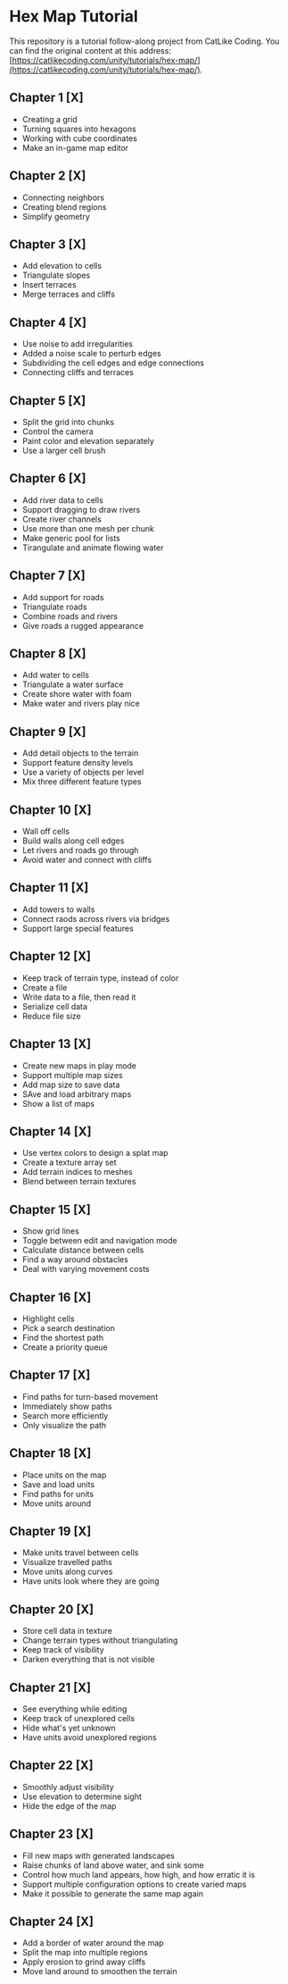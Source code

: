 # Hex Map Tutorial 
This repository is a tutorial follow-along project from CatLike Coding. You can find the original content at this address: [https://catlikecoding.com/unity/tutorials/hex-map/](https://catlikecoding.com/unity/tutorials/hex-map/).

## Chapter 1 [X]
 - Creating a grid
 - Turning squares into hexagons
 - Working with cube coordinates
 - Make an in-game map editor
## Chapter 2 [X]
 - Connecting neighbors
 - Creating blend regions 
 - Simplify geometry
## Chapter 3 [X]
 - Add elevation to cells
 - Triangulate slopes
 - Insert terraces
 - Merge terraces and cliffs
## Chapter 4 [X]
- Use noise to add irregularities
- Added a noise scale to perturb edges
- Subdividing the cell edges and edge connections
- Connecting cliffs and terraces
## Chapter 5 [X]
- Split the grid into chunks
- Control the camera
- Paint color and elevation separately
- Use a larger cell brush
## Chapter 6 [X]
- Add river data to cells
- Support dragging to draw rivers
- Create river channels
- Use more than one mesh per chunk
- Make generic pool for lists
- Tirangulate and animate flowing water
## Chapter 7 [X]
- Add support for roads
- Triangulate roads
- Combine roads and rivers
- Give roads a rugged appearance
## Chapter 8 [X]
- Add water to cells
- Triangulate a water surface
- Create shore water with foam
- Make water and rivers play nice
## Chapter 9 [X]
- Add detail objects to the terrain
- Support feature density levels
- Use a variety of objects per level
- Mix three different feature types
## Chapter 10 [X]
- Wall off cells
- Build walls along cell edges
- Let rivers and roads go through
- Avoid water and connect with cliffs
## Chapter 11 [X]
- Add towers to walls
- Connect raods across rivers via bridges
- Support large special features
## Chapter 12 [X]
- Keep track of terrain type, instead of color
- Create a file
- Write data to a file, then read it
- Serialize cell data
- Reduce file size
## Chapter 13 [X]
- Create new maps in play mode
- Support multiple map sizes
- Add map size to save data
- SAve and load arbitrary maps
- Show a list of maps
## Chapter 14 [X]
- Use vertex colors to design a splat map
- Create a texture array set
- Add terrain indices to meshes
- Blend between terrain textures
## Chapter 15 [X]
- Show grid lines
- Toggle between edit and navigation mode
- Calculate distance between cells
- Find a way around obstacles
- Deal with varying movement costs
## Chapter 16 [X]
- Highlight cells
- Pick a search destination
- Find the shortest path
- Create a priority queue
## Chapter 17 [X]
- Find paths for turn-based movement
- Immediately show paths
- Search more efficiently
- Only visualize the path
## Chapter 18 [X]
- Place units on the map
- Save and load units
- Find paths for units
- Move units around
## Chapter 19 [X]
- Make units travel between cells
- Visualize travelled paths
- Move units along curves
- Have units look where they are going
## Chapter 20 [X]
- Store cell data in texture 
- Change terrain types without triangulating
- Keep track of visibility
- Darken everything that is not visible
## Chapter 21 [X]
- See everything while editing
- Keep track of unexplored cells
- Hide what's yet unknown
- Have units avoid unexplored regions
## Chapter 22 [X]
- Smoothly adjust visibility
- Use elevation to determine sight
- Hide the edge of the map
## Chapter 23 [X]
- Fill new maps with generated landscapes 
- Raise chunks of land above water, and sink some
- Control how much land appears, how high, and how erratic it is
- Support multiple configuration options to create varied maps
- Make it possible to generate the same map again
## Chapter 24 [X]
- Add a border of water around the map
- Split the map into multiple regions
- Apply erosion to grind away cliffs
- Move land around to smoothen the terrain